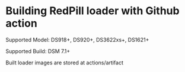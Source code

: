 # Building RedPill loader with Github action

Supported Model: DS918+, DS920+, DS3622xs+, DS1621+

Supported Build: DSM 7.1+

Built loader images are stored at actions/artifact
